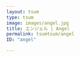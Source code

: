 ```yaml
---
layout: tsum
type: tsum
image: images/angel.jpg
title: エンジェル | Angel
permalink: tsumtsum/angel
ID: "angel"

---
```

